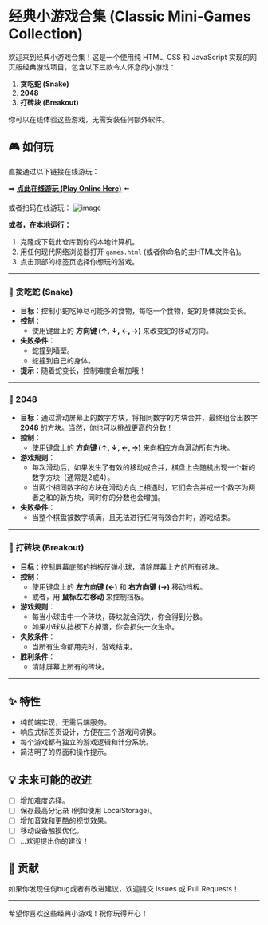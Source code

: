 # 经典小游戏合集 (Classic Mini-Games Collection)

欢迎来到经典小游戏合集！这是一个使用纯 HTML, CSS 和 JavaScript 实现的网页版经典游戏项目，包含以下三款令人怀念的小游戏：

1.  **贪吃蛇 (Snake)**
2.  **2048**
3.  **打砖块 (Breakout)**

你可以在线体验这些游戏，无需安装任何额外软件。

## 🎮 如何玩

直接通过以下链接在线游玩：

➡️ **[点此在线游玩 (Play Online Here)](https://yangjinshuai.github.io/fangkuai/)** ⬅️

或者扫码在线游玩：
![image](https://github.com/user-attachments/assets/4752638c-7bd1-4123-92dd-55fb5ae316e3)



**或者，在本地运行：**

1.  克隆或下载此仓库到你的本地计算机。
2.  用任何现代网络浏览器打开 `games.html` (或者你命名的主HTML文件名)。
3.  点击顶部的标签页选择你想玩的游戏。

---

### 🐍 贪吃蛇 (Snake)

*   **目标**：控制小蛇吃掉尽可能多的食物，每吃一个食物，蛇的身体就会变长。
*   **控制**：
    *   使用键盘上的 **方向键 (↑, ↓, ←, →)** 来改变蛇的移动方向。
*   **失败条件**：
    *   蛇撞到墙壁。
    *   蛇撞到自己的身体。
*   **提示**：随着蛇变长，控制难度会增加哦！

---

### 🔢 2048

*   **目标**：通过滑动屏幕上的数字方块，将相同数字的方块合并，最终组合出数字 **2048** 的方块。当然，你也可以挑战更高的分数！
*   **控制**：
    *   使用键盘上的 **方向键 (↑, ↓, ←, →)** 来向相应方向滑动所有方块。
*   **游戏规则**：
    *   每次滑动后，如果发生了有效的移动或合并，棋盘上会随机出现一个新的数字方块（通常是2或4）。
    *   当两个相同数字的方块在滑动方向上相遇时，它们会合并成一个数字为两者之和的新方块，同时你的分数也会增加。
*   **失败条件**：
    *   当整个棋盘被数字填满，且无法进行任何有效合并时，游戏结束。

---

### 🧱 打砖块 (Breakout)

*   **目标**：控制屏幕底部的挡板反弹小球，清除屏幕上方的所有砖块。
*   **控制**：
    *   使用键盘上的 **左方向键 (←)** 和 **右方向键 (→)** 移动挡板。
    *   或者，用 **鼠标左右移动** 来控制挡板。
*   **游戏规则**：
    *   每当小球击中一个砖块，砖块就会消失，你会得到分数。
    *   如果小球从挡板下方掉落，你会损失一次生命。
*   **失败条件**：
    *   当所有生命都用完时，游戏结束。
*   **胜利条件**：
    *   清除屏幕上所有的砖块。

---

## ✨ 特性

*   纯前端实现，无需后端服务。
*   响应式标签页设计，方便在三个游戏间切换。
*   每个游戏都有独立的游戏逻辑和计分系统。
*   简洁明了的界面和操作提示。


## 💡 未来可能的改进

*   [ ] 增加难度选择。
*   [ ] 保存最高分记录 (例如使用 LocalStorage)。
*   [ ] 增加音效和更酷的视觉效果。
*   [ ] 移动设备触摸优化。
*   [ ] ...欢迎提出你的建议！

## 🤝 贡献

如果你发现任何bug或者有改进建议，欢迎提交 Issues 或 Pull Requests！

---

希望你喜欢这些经典小游戏！祝你玩得开心！

